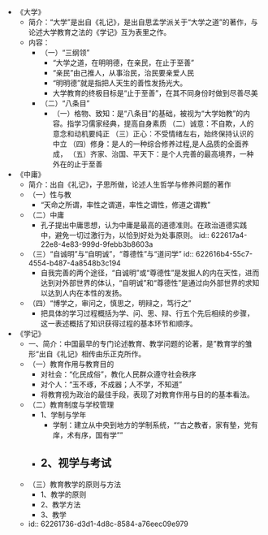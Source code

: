 - 《大学》
	- 简介：“大学”是出自《礼记》，是出自思孟学派关于“大学之道”的著作，与论述大学教育之法的《学记》互为表里之作。
	- 内容：
		- （一）“三纲领”
			- “大学之道，在明明德，在亲民，在止于至善”
			- “亲民”由己推人，从事治民，治民要亲爱人民
			- “明明德”就是指把人天生的善性发扬光大。
			- 大学教育的终极目标是“止于至善”，在其不同身份时做到尽善尽美
		- （二）“八条目”
			- （一）格物、致知：是“八条目”的基础，被视为“大学始教”的内容。指学习儒家经典，提高自身素质
			  （二）诚意：不自欺，人的意念和动机要纯正
			  （三）正心：不受情绪左右，始终保持认识的中立
			  （四）修身：是人的一种综合修养过程,是人品质的全面养成，
			  （五）齐家、治国、平天下：是个人完善的最高境界，一种外在的止于至善
- 《中庸》
	- 简介：出自《礼记》，子思所做，论述人生哲学与修养问题的著作
	- （一）性与教
		- “天命之所谓，率性之谓道，率性之谓性，修道之谓教”
	- （二）中庸
		- 孔子提出中庸思想，认为中庸是最高的道德准则。在政治道德实践中，避免一切过激行为，以恰到好处为处事原则。
		  id:: 622617a4-22e8-4e83-999d-9febb3b8603a
	- （三）“自诚明”与“自明诚”，“尊德性”与“道问学”
	  id:: 622616b4-55c7-4554-b487-4a8548b3c194
		- 自我完善的两个途径，“自诚明”或“尊德性”是发掘人的内在天性，进而达到对外部世界的体认，“自明诚”和“尊德性”是通过向外部世界的求知以达到人内在本性的发扬。
	- （四）“博学之，审问之，慎思之，明辩之，笃行之”
		- 把具体的学习过程概括为学、问、思、辩、行五个先后相续的步骤，这一表述概括了知识获得过程的基本环节和顺序。
- 《学记》
	- 一、简介：中国最早的专门论述教育、教学问题的论著，是”教育学的雏形“出自《礼记》相传由乐正克所作。
	- （一）教育作用与教育目的
		- 对社会：“化民成俗”，教化人民群众遵守社会秩序
		- 对个人：“玉不琢，不成器；人不学，不知道”
		- 将教育视为政治的最佳手段，表现了对教育作用与目的的基本看法。
	- （二）教育制度与学校管理
		- 1、学制与学年
			- 学制：建立从中央到地方的学制系统，““古之教者，家有墊，党有庠，术有序，国有学””
		- 2、视学与考试
			-
	- （三）教育教学的原则与方法
		- 1、教学的原则
		- 2、教学方法
		- 3、教学
	- id:: 62261736-d3d1-4d8c-8584-a76eec09e979